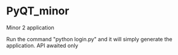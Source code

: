 # PyQT_minor
Minor 2 application

Run the command "python login.py" and it will simply generate the application.
API awaited only

